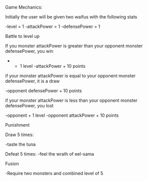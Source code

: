 Game Mechanics:

Initially the user will be given two waifus with the following stats

-level = 1
-attackPower = 1 
-defensePower = 1

Battle to level up

If you monster attackPower is greater than your opponent monster defensePower, you win

- + 1 level 
-attackPower + 10 points

if your monster attackPower is equal to  your opponent monster defensePower, it is a draw 
            
-opponent defensePower + 10 points

if your monster attackPower is less than your opponent monster defensePower, you lost 


-opponent + 1 level 
-opponent attackPower + 10 points

Punishment

Draw 5 times:

-taste the tuna


Defeat 5 times:
-feel the wrath of eel-sama

Fusion

-Require two monsters and combined level of 5

